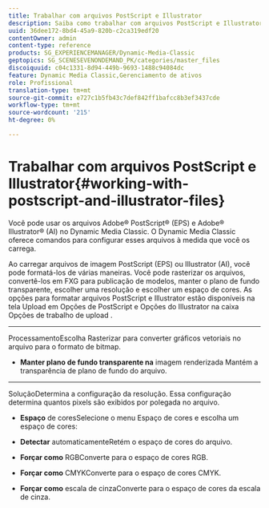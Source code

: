 ```yaml
---
title: Trabalhar com arquivos PostScript e Illustrator
description: Saiba como trabalhar com arquivos PostScript e Illustrator.
uuid: 36dee172-8bd4-45a9-820b-c2ca319edf20
contentOwner: admin
content-type: reference
products: SG_EXPERIENCEMANAGER/Dynamic-Media-Classic
geptopics: SG_SCENESEVENONDEMAND_PK/categories/master_files
discoiquuid: c04c1331-8d94-449b-9693-1488c94084dc
feature: Dynamic Media Classic,Gerenciamento de ativos
role: Profissional
translation-type: tm+mt
source-git-commit: e727c1b5fb43c7def842ff1bafcc8b3ef3437cde
workflow-type: tm+mt
source-wordcount: '215'
ht-degree: 0%

---
```



# Trabalhar com arquivos PostScript e Illustrator{#working-with-postscript-and-illustrator-files}

Você pode usar os arquivos Adobe® PostScript® (EPS) e Adobe® Illustrator® (AI) no Dynamic Media Classic. O Dynamic Media Classic oferece comandos para configurar esses arquivos à medida que você os carrega.

Ao carregar arquivos de imagem PostScript (EPS) ou Illustrator (AI), você pode formatá-los de várias maneiras. Você pode rasterizar os arquivos, convertê-los em FXG para publicação de modelos, manter o plano de fundo transparente, escolher uma resolução e escolher um espaço de cores. As opções para formatar arquivos PostScript e Illustrator estão disponíveis na tela Upload em Opções de PostScript e Opções do Illustrator na caixa Opções de trabalho de upload .

* ****
ProcessamentoEscolha Rasterizar para converter gráficos vetoriais no arquivo para o formato de bitmap.

* **Manter plano de fundo transparente na**
imagem renderizada Mantém a transparência de plano de fundo do arquivo.

* ****
SoluçãoDetermina a configuração da resolução. Essa configuração determina quantos pixels são exibidos por polegada no arquivo.

* **Espaço**
de coresSelecione o menu Espaço de cores e escolha um espaço de cores:

* **Detectar**
automaticamenteRetém o espaço de cores do arquivo.

* **Forçar como**
RGBConverte para o espaço de cores RGB.

* **Forçar como**
CMYKConverte para o espaço de cores CMYK.

* **Forçar como**
escala de cinzaConverte para o espaço de cores da escala de cinza.
